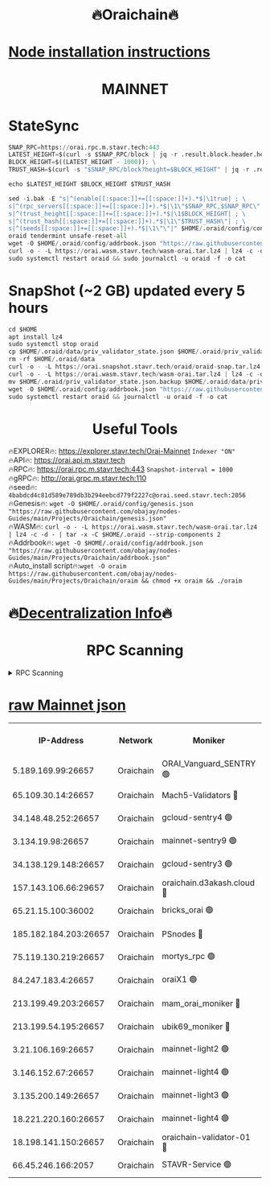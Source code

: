 <h1 align="center"> 🔥Oraichain🔥</h1>

[Node installation instructions](https://github.com/obajay/nodes-Guides/tree/main/Projects/Oraichain)
=
<h1 align="center"> MAINNET</h1>

# StateSync
```python
SNAP_RPC=https://orai.rpc.m.stavr.tech:443
LATEST_HEIGHT=$(curl -s $SNAP_RPC/block | jq -r .result.block.header.height); \
BLOCK_HEIGHT=$((LATEST_HEIGHT - 1000)); \
TRUST_HASH=$(curl -s "$SNAP_RPC/block?height=$BLOCK_HEIGHT" | jq -r .result.block_id.hash)

echo $LATEST_HEIGHT $BLOCK_HEIGHT $TRUST_HASH

sed -i.bak -E "s|^(enable[[:space:]]+=[[:space:]]+).*$|\1true| ; \
s|^(rpc_servers[[:space:]]+=[[:space:]]+).*$|\1\"$SNAP_RPC,$SNAP_RPC\"| ; \
s|^(trust_height[[:space:]]+=[[:space:]]+).*$|\1$BLOCK_HEIGHT| ; \
s|^(trust_hash[[:space:]]+=[[:space:]]+).*$|\1\"$TRUST_HASH\"| ; \
s|^(seeds[[:space:]]+=[[:space:]]+).*$|\1\"\"|" $HOME/.oraid/config/config.toml
oraid tendermint unsafe-reset-all
wget -O $HOME/.oraid/config/addrbook.json "https://raw.githubusercontent.com/obajay/nodes-Guides/main/Projects/Oraichain/addrbook.json"
curl -o - -L https://orai.wasm.stavr.tech/wasm-orai.tar.lz4 | lz4 -c -d - | tar -x -C $HOME/.oraid --strip-components 2
sudo systemctl restart oraid && sudo journalctl -u oraid -f -o cat
```
# SnapShot (~2 GB) updated every 5 hours
```python
cd $HOME
apt install lz4
sudo systemctl stop oraid
cp $HOME/.oraid/data/priv_validator_state.json $HOME/.oraid/priv_validator_state.json.backup
rm -rf $HOME/.oraid/data
curl -o - -L https://orai.snapshot.stavr.tech/oraid/oraid-snap.tar.lz4 | lz4 -c -d - | tar -x -C $HOME/.oraid --strip-components 2
curl -o - -L https://orai.wasm.stavr.tech/wasm-orai.tar.lz4 | lz4 -c -d - | tar -x -C $HOME/.oraid --strip-components 2
mv $HOME/.oraid/priv_validator_state.json.backup $HOME/.oraid/data/priv_validator_state.json
wget -O $HOME/.oraid/config/addrbook.json "https://raw.githubusercontent.com/obajay/nodes-Guides/main/Projects/Oraichain/addrbook.json"
sudo systemctl restart oraid && journalctl -u oraid -f -o cat
```

 <h1 align="center"> Useful Tools</h1>

🔥EXPLORER🔥:     https://explorer.stavr.tech/Orai-Mainnet        `Indexer "ON"` \
🔥API🔥:          https://orai.api.m.stavr.tech \
🔥RPC🔥:          https://orai.rpc.m.stavr.tech:443              `Snapshot-interval = 1000` \
🔥gRPC🔥:         http://orai.grpc.m.stavr.tech:110 \
🔥seed🔥:      `4babdcd4c81d589e789db3b294eebcd779f2227c@orai.seed.stavr.tech:2056` \
🔥Genesis🔥:   `wget -O $HOME/.oraid/config/genesis.json "https://raw.githubusercontent.com/obajay/nodes-Guides/main/Projects/Oraichain/genesis.json"` \
🔥WASM🔥:      `curl -o - -L https://orai.wasm.stavr.tech/wasm-orai.tar.lz4 | lz4 -c -d - | tar -x -C $HOME/.oraid --strip-components 2` \
🔥Addrbook🔥:  `wget -O $HOME/.oraid/config/addrbook.json "https://raw.githubusercontent.com/obajay/nodes-Guides/main/Projects/Oraichain/addrbook.json"` \
🔥Auto_install script🔥:`wget -O oraim https://raw.githubusercontent.com/obajay/nodes-Guides/main/Projects/Oraichain/oraim && chmod +x oraim && ./oraim`

🔥[Decentralization Info](https://github.com/obajay/StateSync-snapshots/tree/main/Projects/Oraichain/Decentralization)🔥
=
<h1 align="center"> RPC Scanning</h1>

<details>
<summary>RPC Scanning</summary>

<h2 align="center"> We scan nodes in real time every 4 hours. And we provide the final result of RPC endpoints.
We cannot influence the operation of these nodes in any way. </h2>


```python
If Voting Power is higher than 0 --> then the Node is a validator of the network and may be subject to attack and be a potential threat to the chain.
```
```python
We marked such validators with a red symbol
```

</details>

[raw Mainnet json](https://rpc-check.oraim.stavr.tech/oraim/rpc-oraim-result.json)
=


<table><tr><th>IP-Address</th><th>Network</th><th>Moniker</th><th>Latest Block Height</th><th>Earliest Block Height</th><th>Catching Up</th><th>Tx Index</th><th>Voting Power</th><th>Scan Time</th></tr><tr><td>5.189.169.99:26657</td><td>Oraichain</td><td>ORAI_Vanguard_SENTRY 🟢</td><td>16705903</td><td>0</td><td>False</td><td>off</td><td>0</td><td>2024-03-22T02:13:33.343656819UTC</td></tr><tr><td>65.109.30.14:26657</td><td>Oraichain</td><td>Mach5-Validators 🔴</td><td>16706055</td><td>0</td><td>False</td><td>off</td><td>212</td><td>2024-03-22T02:16:31.693508926UTC</td></tr><tr><td>34.148.48.252:26657</td><td>Oraichain</td><td>gcloud-sentry4 🟢</td><td>16705931</td><td>1</td><td>False</td><td>on</td><td>0</td><td>2024-03-22T02:14:03.328743172UTC</td></tr><tr><td>3.134.19.98:26657</td><td>Oraichain</td><td>mainnet-sentry9 🟢</td><td>16705970</td><td>1</td><td>False</td><td>on</td><td>0</td><td>2024-03-22T02:14:46.390328125UTC</td></tr><tr><td>34.138.129.148:26657</td><td>Oraichain</td><td>gcloud-sentry3 🟢</td><td>16706003</td><td>1</td><td>False</td><td>on</td><td>0</td><td>2024-03-22T02:15:28.490239045UTC</td></tr><tr><td>157.143.106.66:29657</td><td>Oraichain</td><td>oraichain.d3akash.cloud 🔴</td><td>16705947</td><td>15047495</td><td>False</td><td>on</td><td>188</td><td>2024-03-22T02:14:20.246753469UTC</td></tr><tr><td>65.21.15.100:36002</td><td>Oraichain</td><td>bricks_orai 🟢</td><td>16706063</td><td>15848470</td><td>False</td><td>on</td><td>0</td><td>2024-03-22T02:16:40.622613948UTC</td></tr><tr><td>185.182.184.203:26657</td><td>Oraichain</td><td>PSnodes 🔴</td><td>16705915</td><td>15946937</td><td>False</td><td>off</td><td>29</td><td>2024-03-22T02:13:46.007112355UTC</td></tr><tr><td>75.119.130.219:26657</td><td>Oraichain</td><td>mortys_rpc 🟢</td><td>16706029</td><td>15960001</td><td>False</td><td>on</td><td>0</td><td>2024-03-22T02:16:00.396600315UTC</td></tr><tr><td>84.247.183.4:26657</td><td>Oraichain</td><td>oraiX1 🟢</td><td>16706082</td><td>16177601</td><td>False</td><td>on</td><td>0</td><td>2024-03-22T02:17:05.616758715UTC</td></tr><tr><td>213.199.49.203:26657</td><td>Oraichain</td><td>mam_orai_moniker 🔴</td><td>16705961</td><td>16268001</td><td>False</td><td>on</td><td>8</td><td>2024-03-22T02:14:37.478960640UTC</td></tr><tr><td>213.199.54.195:26657</td><td>Oraichain</td><td>ubik69_moniker 🔴</td><td>16705923</td><td>16400001</td><td>False</td><td>on</td><td>1830</td><td>2024-03-22T02:13:54.568446146UTC</td></tr><tr><td>3.21.106.169:26657</td><td>Oraichain</td><td>mainnet-light2 🟢</td><td>16705960</td><td>16436001</td><td>False</td><td>on</td><td>0</td><td>2024-03-22T02:14:35.160486482UTC</td></tr><tr><td>3.146.152.67:26657</td><td>Oraichain</td><td>mainnet-light4 🟢</td><td>16705973</td><td>16436001</td><td>False</td><td>on</td><td>0</td><td>2024-03-22T02:14:51.147517737UTC</td></tr><tr><td>3.135.200.149:26657</td><td>Oraichain</td><td>mainnet-light3 🟢</td><td>16705993</td><td>16436001</td><td>False</td><td>on</td><td>0</td><td>2024-03-22T02:15:12.703791627UTC</td></tr><tr><td>18.221.220.160:26657</td><td>Oraichain</td><td>mainnet-light4 🟢</td><td>16705995</td><td>16588001</td><td>False</td><td>on</td><td>0</td><td>2024-03-22T02:15:19.507401124UTC</td></tr><tr><td>18.198.141.150:26657</td><td>Oraichain</td><td>oraichain-validator-01 🔴</td><td>16706057</td><td>16650390</td><td>False</td><td>on</td><td>52570</td><td>2024-03-22T02:16:34.040804612UTC</td></tr><tr><td>66.45.246.166:2057</td><td>Oraichain</td><td>STAVR-Service 🟢</td><td>16694010</td><td>16687001</td><td>False</td><td>on</td><td>0</td><td>2024-03-22T02:15:55.924895242UTC</td></tr></table>

